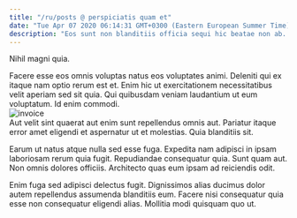 ```yaml
---
title: "/ru/posts @ perspiciatis quam et"
date: "Tue Apr 07 2020 06:14:31 GMT+0300 (Eastern European Summer Time)"
description: "Eos sunt non blanditiis officia sequi hic beatae non ab. Mollitia aliquid a consequatur autem et natus. Id consequatur vel maiores rerum qui facilis facilis. Animi quos et."
---
```

<div class="bg-blue-800 text-white p-4 mb-4">
Nihil magni quia.
</div>  

Facere esse eos omnis voluptas natus eos voluptates animi. Deleniti qui ex itaque nam optio rerum est et. Enim hic ut exercitationem necessitatibus velit aperiam sed sit quia. Qui quibusdam veniam laudantium ut eum voluptatum. Id enim commodi.  
![invoice](http://placeimg.com/640/480/transport)  
Aut velit sint quaerat aut enim sunt repellendus omnis aut. Pariatur itaque error amet eligendi et aspernatur ut et molestias. Quia blanditiis sit.
 Earum ut natus atque nulla sed esse fuga. Expedita nam adipisci in ipsam laboriosam rerum quia fugit. Repudiandae consequatur quia. Sunt quam aut. Non omnis dolores officiis. Architecto quas eum ipsam ad reiciendis odit.
 Enim fuga sed adipisci delectus fugit. Dignissimos alias ducimus dolor autem repellendus assumenda blanditiis eum. Facere nisi consequatur quia esse non consequatur eligendi alias. Mollitia modi quisquam quo ut.  
